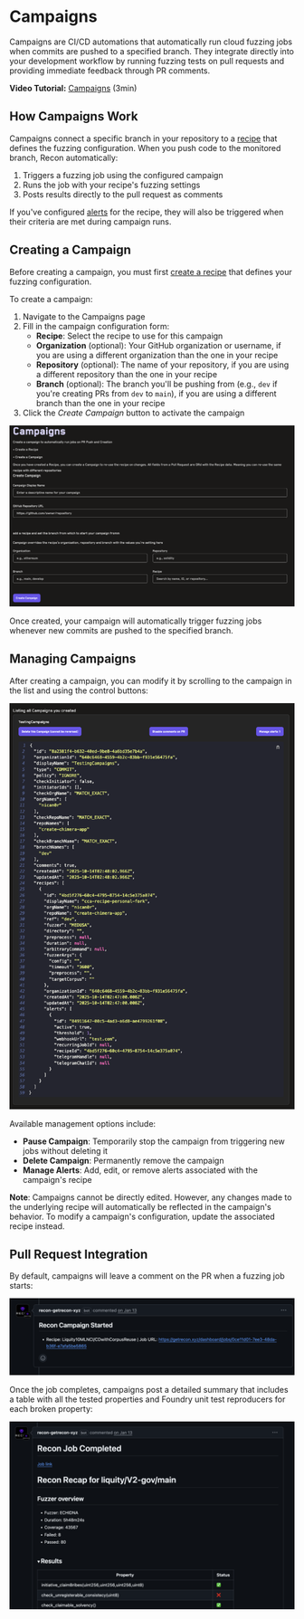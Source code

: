 # Campaigns

Campaigns are CI/CD automations that automatically run cloud fuzzing jobs when commits are pushed to a specified branch. They integrate directly into your development workflow by running fuzzing tests on pull requests and providing immediate feedback through PR comments.

**Video Tutorial:** [Campaigns](https://www.youtube.com/watch?v=YFkwtb-RFyU) (3min)

## How Campaigns Work

Campaigns connect a specific branch in your repository to a [recipe](./recipes.md) that defines the fuzzing configuration. When you push code to the monitored branch, Recon automatically:

1. Triggers a fuzzing job using the configured campaign 
3. Runs the job with your recipe's fuzzing settings
4. Posts results directly to the pull request as comments

If you've configured [alerts](./alerts.md) for the recipe, they will also be triggered when their criteria are met during campaign runs.

## Creating a Campaign

Before creating a campaign, you must first [create a recipe](./recipes.md) that defines your fuzzing configuration.

To create a campaign:

1. Navigate to the Campaigns page
2. Fill in the campaign configuration form:
   - **Recipe**: Select the recipe to use for this campaign
   - **Organization** (optional): Your GitHub organization or username, if you are using a different organization than the one in your recipe
   - **Repository** (optional): The name of your repository, if you are using a different repository than the one in your recipe
   - **Branch** (optional): The branch you'll be pushing from (e.g., `dev` if you're creating PRs from `dev` to `main`), if you are using a different branch than the one in your recipe
3. Click the _Create Campaign_ button to activate the campaign

![Creating a campaign](../images/using_recon/campaign_setup_form.png)

Once created, your campaign will automatically trigger fuzzing jobs whenever new commits are pushed to the specified branch.

## Managing Campaigns

After creating a campaign, you can modify it by scrolling to the campaign in the list and using the control buttons:

![Updating a campaign](../images/using_recon/modify_campaign.png)

Available management options include:

- **Pause Campaign**: Temporarily stop the campaign from triggering new jobs without deleting it
- **Delete Campaign**: Permanently remove the campaign
- **Manage Alerts**: Add, edit, or remove alerts associated with the campaign's recipe

**Note**: Campaigns cannot be directly edited. However, any changes made to the underlying recipe will automatically be reflected in the campaign's behavior. To modify a campaign's configuration, update the associated recipe instead.


## Pull Request Integration

By default, campaigns will leave a comment on the PR when a fuzzing job starts:

![Campaign leaving a comment on start](../images/using_recon/campaign_start_comment.png)

Once the job completes, campaigns post a detailed summary that includes a table with all the tested properties and Foundry unit test reproducers for each broken property:

![Campaign leaving a comment on end](../images/using_recon/campaign_end_comment.png)